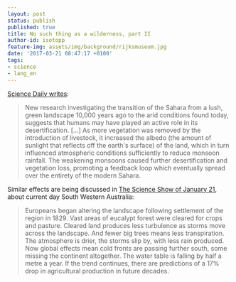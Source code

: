 ```yaml
---
layout: post
status: publish
published: true
title: No such thing as a wilderness, part II
author-id: isotopp
feature-img: assets/img/background/rijksmuseum.jpg
date: '2017-03-21 08:47:17 +0100'
tags:
- science
- lang_en
---
```

[Science Daily writes](https://www.sciencedaily.com/releases/2017/03/170314111320.htm): 

> New research investigating the transition of the Sahara from a lush, green
> landscape 10,000 years ago to the arid conditions found today, suggests
> that humans may have played an active role in its desertification. [...]
> As more vegetation was removed by the introduction of livestock, it
> increased the albedo (the amount of sunlight that reflects off the earth's
> surface) of the land, which in turn influenced atmospheric conditions
> sufficiently to reduce monsoon rainfall. The weakening monsoons caused
> further desertification and vegetation loss, promoting a feedback loop
> which eventually spread over the entirety of the modern Sahara.

Similar effects are being discussed in 
[The Science Show of January 21](http://www.abc.net.au/radionational/programs/scienceshow/effects-of-the-changing-climate-in-south-western-australia/8175170),
about current day South Western Australia:

> Europeans began altering the landscape following settlement of the region
> in 1829. Vast areas of eucalypt forest were cleared for crops and pasture.
> Cleared land produces less turbulence as storms move across the landscape.
> And fewer big trees means less transpiration. The atmosphere is drier, the
> storms slip by, with less rain produced. Now global effects mean cold
> fronts are passing further south, some missing the continent altogether.
> The water table is falling by half a metre a year. If the trend continues,
> there are predictions of a 17% drop in agricultural production in future
> decades.
